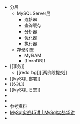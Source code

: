 - 分层
	- MySQL Server层
		- 连接器
		- 查询缓存
		- 分析器
		- 优化器
		- 执行器
	- 存储引擎
		- MyISAM
		- [[InnoDB]]
- [[事务]]
	- [[redo log]][[两阶段提交]]
- [[MySQL 部署]]
- [[SQL]]
- [[MySQL 日志]]
-
-
- 参考资料
- [MySql实战45讲 | MySql实战45讲](https://jums.gitbook.io/mysql-shi-zhan-45-jiang)
-